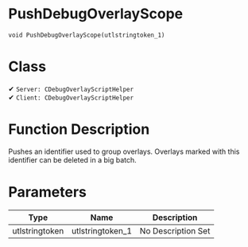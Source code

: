 # PushDebugOverlayScope
```
void PushDebugOverlayScope(utlstringtoken_1)
```
# Class
✔ `Server: CDebugOverlayScriptHelper`  
✔ `Client: CDebugOverlayScriptHelper`  

# Function Description
Pushes an identifier used to group overlays. Overlays marked with this identifier can be deleted in a big batch.
# Parameters
Type|Name|Description
--|--|--
utlstringtoken|utlstringtoken_1|No Description Set
